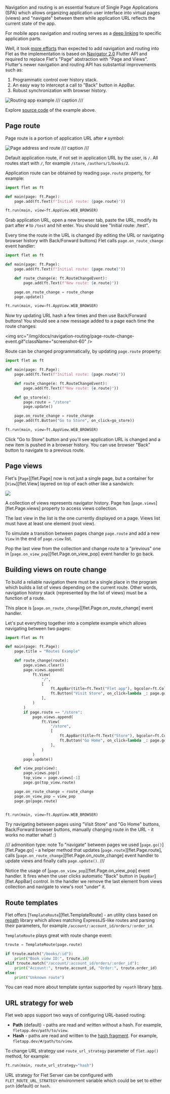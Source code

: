 Navigation and routing is an essential feature of Single Page Applications (SPA) which allows organizing application user interface into virtual pages (views) and "navigate" between them while application URL reflects the current state of the app.

For mobile apps navigation and routing serves as a [deep linking](https://docs.flutter.dev/development/ui/navigation/deep-linking) to specific application parts.

Well, it took [more efforts](https://github.com/flet-dev/flet/pull/95/files) than expected to add navigation and routing into Flet as the implementation is based on [Navigator 2.0](https://medium.com/flutter/learning-flutters-new-navigation-and-routing-system-7c9068155ade) Flutter API and required to replace Flet's "Page" abstraction with "Page and Views". Flutter's newer navigation and routing API has substantial improvements such as:

1. Programmatic control over history stack.
2. An easy way to intercept a call to "Back" button in AppBar.
3. Robust synchronization with browser history.

![Routing app example](../assets/navigation-routing/routing-app-example.gif)
/// caption
///

Explore [source code](https://github.com/flet-dev/flet/blob/main/sdk/python/examples/apps/routing-navigation/building-views-on-route-change.py) of the example above.

## Page route

Page route is a portion of application URL after `#` symbol:

![Page address and route](../assets/navigation-routing/page-address-route.png)
/// caption
///

Default application route, if not set in application URL by the user, is `/`.
All routes start with `/`, for example `/store`, `/authors/1/books/2`.

Application route can be obtained by reading `page.route` property, for example:

```python
import flet as ft

def main(page: ft.Page):
    page.add(ft.Text(f"Initial route: {page.route}"))

ft.run(main, view=ft.AppView.WEB_BROWSER)
```

Grab application URL, open a new browser tab, paste the URL, modify its part after `#` to `/test` and hit enter. You should see "Initial route: /test".

Every time the route in the URL is changed (by editing the URL or navigating browser history with Back/Forward buttons) Flet calls `page.on_route_change` event handler:

```python
import flet as ft

def main(page: ft.Page):
    page.add(ft.Text(f"Initial route: {page.route}"))

    def route_change(e: ft.RouteChangeEvent):
        page.add(ft.Text(f"New route: {e.route}"))

    page.on_route_change = route_change
    page.update()

ft.run(main, view=ft.AppView.WEB_BROWSER)
```

Now try updating URL hash a few times and then use Back/Forward buttons! You should see a new message added to a page each time the route changes:

<img src="/img/docs/navigation-routing/page-route-change-event.gif"className="screenshot-60" />

Route can be changed programmatically, by updating `page.route` property:

```python
import flet as ft

def main(page: ft.Page):
    page.add(ft.Text(f"Initial route: {page.route}"))

    def route_change(e: ft.RouteChangeEvent):
        page.add(ft.Text(f"New route: {e.route}"))

    def go_store(e):
        page.route = "/store"
        page.update()

    page.on_route_change = route_change
    page.add(ft.Button("Go to Store", on_click=go_store))

ft.run(main, view=ft.AppView.WEB_BROWSER)
```

Click "Go to Store" button and you'll see application URL is changed and a new item is pushed in a browser history.
You can use browser "Back" button to navigate to a previous route.

## Page views

Flet's [`Page`][flet.Page] now is not just a single page, but a container for [`View`][flet.View]
layered on top of each other like a sandwich:

<img src="/img/docs/navigation-routing/page-views.svg" className="screenshot-100" />

A collection of views represents navigator history. Page has [`page.views`][flet.Page.views] property to access views collection.

The last view in the list is the one currently displayed on a page. Views list must have at least one element (root view).

To simulate a transition between pages change `page.route` and add a new `View` in the end of `page.view` list.

Pop the last view from the collection and change route to a "previous" one in
[`page.on_view_pop`][flet.Page.on_view_pop] event handler to go back.

## Building views on route change

To build a reliable navigation there must be a single place in the program which builds a list of views
depending on the current route. Other words, navigation history stack (represented by the list of views)
must be a function of a route.

This place is [`page.on_route_change`][flet.Page.on_route_change] event handler.

Let's put everything together into a complete example which allows navigating between two pages:

```python
import flet as ft

def main(page: ft.Page):
    page.title = "Routes Example"

    def route_change(route):
        page.views.clear()
        page.views.append(
            ft.View(
                "/",
                [
                    ft.AppBar(title=ft.Text("Flet app"), bgcolor=ft.Colors.SURFACE_CONTAINER_HIGHEST),
                    ft.Button("Visit Store", on_click=lambda _: page.go("/store")),
                ],
            )
        )
        if page.route == "/store":
            page.views.append(
                ft.View(
                    "/store",
                    [
                        ft.AppBar(title=ft.Text("Store"), bgcolor=ft.Colors.SURFACE_CONTAINER_HIGHEST),
                        ft.Button("Go Home", on_click=lambda _: page.go("/")),
                    ],
                )
            )
        page.update()

    def view_pop(view):
        page.views.pop()
        top_view = page.views[-1]
        page.go(top_view.route)

    page.on_route_change = route_change
    page.on_view_pop = view_pop
    page.go(page.route)


ft.run(main, view=ft.AppView.WEB_BROWSER)
```

Try navigating between pages using "Visit Store" and "Go Home" buttons, Back/Forward browser buttons,
manually changing route in the URL - it works no matter what! :)

/// admonition
    type: note
To "navigate" between pages we used [`page.go()`][flet.Page.go] - a helper method that updates
[`page.route`][flet.Page.route], calls [`page.on_route_change`][flet.Page.on_route_change] event handler to update views and finally calls `page.update()`.
///

Notice the usage of [`page.on_view_pop`][flet.Page.on_view_pop] event handler. It fires when the user
clicks automatic "Back" button in [`AppBar`][flet.AppBar] control. In the handler we remove the last element
from views collection and navigate to view's root "under" it.

## Route templates

Flet offers [`TemplateRoute`][flet.TemplateRoute] - an utility class based on [repath](https://github.com/nickcoutsos/python-repath) library which allows matching
ExpressJS-like routes and parsing their parameters, for example `/account/:account_id/orders/:order_id`.

`TemplateRoute` plays great with route change event:

```python
troute = TemplateRoute(page.route)

if troute.match("/books/:id"):
    print("Book view ID:", troute.id)
elif troute.match("/account/:account_id/orders/:order_id"):
    print("Account:", troute.account_id, "Order:", troute.order_id)
else:
    print("Unknown route")
```

You can read more about template syntax supported by `repath` library [here](https://github.com/nickcoutsos/python-repath#parameters).

## URL strategy for web

Flet web apps support two ways of configuring URL-based routing:

- **Path** (default) - paths are read and written without a hash. For example, `fletapp.dev/path/to/view`.
- **Hash** - paths are read and written to the [hash fragment](https://en.wikipedia.org/wiki/Uniform_Resource_Locator#Syntax). For example, `fletapp.dev/#/path/to/view`.

To change URL strategy use `route_url_strategy` parameter of `flet.app()` method, for example:

```python
ft.run(main, route_url_strategy="hash")
```

URL strategy for Flet Server can be configured with `FLET_ROUTE_URL_STRATEGY` environment variable which could be set to either `path` (default) or `hash`.
